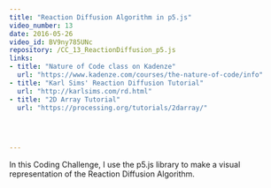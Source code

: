 ```yaml
---
title: "Reaction Diffusion Algorithm in p5.js"
video_number: 13
date: 2016-05-26
video_id: BV9ny785UNc
repository: /CC_13_ReactionDiffusion_p5.js
links:
- title: "Nature of Code class on Kadenze"  
  url: "https://www.kadenze.com/courses/the-nature-of-code/info"
- title: "Karl Sims' Reaction Diffusion Tutorial"  
  url: "http://karlsims.com/rd.html"
- title: "2D Array Tutorial"  
  url: "https://processing.org/tutorials/2darray/"
  


  
---
```


In this Coding Challenge, I use the p5.js library to make a visual representation of the Reaction Diffusion Algorithm.

